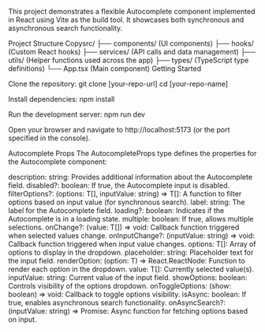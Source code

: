 This project demonstrates a flexible Autocomplete component implemented in React using Vite as the build tool. It showcases both synchronous and asynchronous search functionality.

Project Structure
Copysrc/
├── components/  (UI components)
├── hooks/       (Custom React hooks)
├── services/    (API calls and data management)
├── utils/       (Helper functions used across the app)
├── types/       (TypeScript type definitions)
└── App.tsx      (Main component)
Getting Started

Clone the repository:
git clone [your-repo-url]
cd [your-repo-name]

Install dependencies:
npm install

Run the development server:
npm run dev

Open your browser and navigate to http://localhost:5173 (or the port specified in the console).

Autocomplete Props
The AutocompleteProps<T> type defines the properties for the Autocomplete component:

description: string: Provides additional information about the Autocomplete field.
disabled?: boolean: If true, the Autocomplete input is disabled.
filterOptions?: (options: T[], inputValue: string) => T[]: A function to filter options based on input value (for synchronous search).
label: string: The label for the Autocomplete field.
loading?: boolean: Indicates if the Autocomplete is in a loading state.
multiple: boolean: If true, allows multiple selections.
onChange?: (value: T[]) => void: Callback function triggered when selected values change.
onInputChange?: (inputValue: string) => void: Callback function triggered when input value changes.
options: T[]: Array of options to display in the dropdown.
placeholder: string: Placeholder text for the input field.
renderOption: (option: T) => React.ReactNode: Function to render each option in the dropdown.
value: T[]: Currently selected value(s).
inputValue: string: Current value of the input field.
showOptions: boolean: Controls visibility of the options dropdown.
onToggleOptions: (show: boolean) => void: Callback to toggle options visibility.
isAsync: boolean: If true, enables asynchronous search functionality.
onAsyncSearch?: (inputValue: string) => Promise<void>: Async function for fetching options based on input.